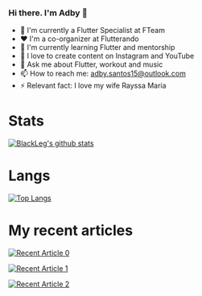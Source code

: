 ### Hi there. I'm Adby 👋

- 🔭 I'm currently a Flutter Specialist at FTeam
- ❤ I'm a co-organizer at Flutterando
- 🌱 I'm currently learning Flutter and mentorship
- 📶 I love to create content on Instagram and YouTube
- 💬 Ask me about Flutter, workout and music
- 📫 How to reach me: adby.santos15@outlook.com
- ⚡ Relevant fact: I love my wife Rayssa Maria

# Stats

[![BlackLeg's github stats](https://github-readme-stats.vercel.app/api?username=BlackLeg15&count_private=true&show_icons=true&theme=radical&hide_rank=false)](https://github.com/anuraghazra/github-readme-stats)

# Langs

[![Top Langs](https://github-readme-stats.vercel.app/api/top-langs/?username=BlackLeg15)](https://github.com/anuraghazra/github-readme-stats)

# My recent articles

<a target="_blank" href="https://github-readme-medium-recent-article.vercel.app/medium/@blackleg15/0"><img src="https://github-readme-medium-recent-article.vercel.app/medium/@blackleg15/0" alt="Recent Article 0">
  
<a target="_blank" href="https://github-readme-medium-recent-article.vercel.app/medium/@blackleg15/1"><img src="https://github-readme-medium-recent-article.vercel.app/medium/@blackleg15/1" alt="Recent Article 1">
  
<a target="_blank" href="https://github-readme-medium-recent-article.vercel.app/medium/@blackleg15/2"><img src="https://github-readme-medium-recent-article.vercel.app/medium/@blackleg15/2" alt="Recent Article 2">
